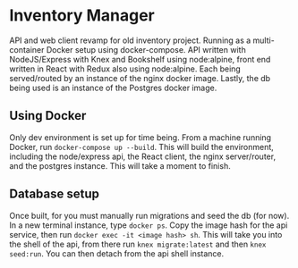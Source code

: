 # Inventory Manager
API and web client revamp for old inventory project. Running as a multi-container Docker setup using docker-compose. API written with NodeJS/Express with Knex and Bookshelf using node:alpine, front end written in React with Redux also using node:alpine. Each being served/routed by an instance of the nginx docker image. Lastly, the db being used is an instance of the Postgres docker image.

## Using Docker
Only dev environment is set up for time being. From a machine running Docker, run `docker-compose up --build`. This will build the environment, including the node/express api, the React client, the nginx server/router, and the postgres instance. This will take a moment to finish.

## Database setup
Once built, for you must manually run migrations and seed the db (for now). In a new terminal instance, type `docker ps`. Copy the image hash for the api service, then run `docker exec -it <image hash> sh`. This will take you into the shell of the api,
from there run `knex migrate:latest` and then `knex seed:run`. You can then detach from the api shell instance.
